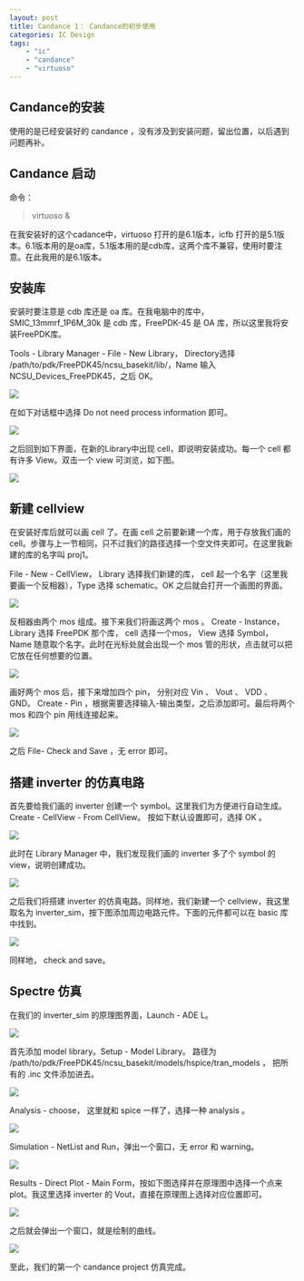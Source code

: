 ```yaml
---
layout: post
title: Candance 1： Candance的初步使用
categories: IC Design
tags:
    - "ic"
    - "candance"
    - "virtuoso"
---
```


## Candance的安装

使用的是已经安装好的 candance ，没有涉及到安装问题，留出位置，以后遇到问题再补。

## Candance 启动

命令：

> virtuoso &

在我安装好的这个cadance中，virtuoso 打开的是6.1版本，icfb 打开的是5.1版本。6.1版本用的是oa库，5.1版本用的是cdb库，这两个库不兼容，使用时要注意。在此我用的是6.1版本。

## 安装库

安装时要注意是 cdb 库还是 oa 库。在我电脑中的库中，SMIC_13mmrf_1P6M_30k 是 cdb 库，FreePDK-45 是 OA 库，所以这里我将安装FreePDK库。

Tools - Library Manager - File - New Library， Directory选择 /path/to/pdk/FreePDK45/ncsu_basekit/lib/，Name 输入NCSU_Devices_FreePDK45，之后 OK。

![](/img/others/2_figure_New_Library.png)

在如下对话框中选择 Do not need process information 即可。

![](/img/others/2_figure_Technology_File_for_New_Library.png)

之后回到如下界面，在新的Library中出现 cell，即说明安装成功。每一个 cell 都有许多 View。双击一个 view 可浏览，如下图。

![](/img/others/2_figure_Library_Install_Done.png)

## 新建 cellview

在安装好库后就可以画 cell 了。在画 cell 之前要新建一个库，用于存放我们画的 cell。步骤与上一节相同，只不过我们的路径选择一个空文件夹即可。在这里我新建的库的名字叫 proj1。

File - New - CellView， Library 选择我们新建的库， cell 起一个名字（这里我要画一个反相器），Type 选择 schematic。OK 之后就会打开一个画图的界面。

![](/img/others/2_figure_New_File.png)

反相器由两个 mos 组成。接下来我们将画这两个 mos 。 Create - Instance， Library 选择 FreePDK 那个库， cell 选择一个mos， View 选择 Symbol， Name 随意取个名字。此时在光标处就会出现一个 mos 管的形状，点击就可以把它放在任何想要的位置。

![](/img/others/2_figure_Add_Instance.png)

画好两个 mos 后，接下来增加四个 pin， 分别对应 Vin 、 Vout 、 VDD 、 GND。 Create - Pin ，根据需要选择输入-输出类型，之后添加即可。最后将两个 mos 和四个 pin 用线连接起来。

![](/img/others/2_figure_Inverter_Done.png)

之后 File- Check and Save ，无 error 即可。

## 搭建 inverter 的仿真电路

首先要给我们画的 inverter 创建一个 symbol。这里我们为方便进行自动生成。 Create - CellView - From CellView。 按如下默认设置即可，选择 OK 。

![](/img/others/2_figure_CellView_from_CellView.png)

此时在 Library Manager 中，我们发现我们画的 inverter 多了个 symbol 的 view，说明创建成功。

![](/img/others/2_figure_Add_Symbol_Done.png)

之后我们将搭建 inverter 的仿真电路。同样地，我们新建一个 cellview，我这里取名为 inverter_sim，按下图添加周边电路元件。下面的元件都可以在 basic 库中找到。

![](/img/others/2_fiugre_Inverter_sim.png)

同样地， check and save。

## Spectre 仿真

在我们的 inverter_sim 的原理图界面，Launch - ADE L。


![](/img/others/2_figure_ADEL.png)

首先添加 model library。Setup - Model Library。 路径为 /path/to/pdk/FreePDK45/ncsu_basekit/models/hspice/tran_models ， 把所有的 .inc 文件添加进去。

![](/img/others/2_figure_Model_Library_Setup.png)

Analysis - choose， 这里就和 spice 一样了，选择一种 analysis 。

![](/img/others/2_figure_Choosing_Analysis.png)

Simulation - NetList and Run，弹出一个窗口，无 error 和 warning。

![](/img/others/2_figure_Simulation.png)

Results - Direct Plot - Main Form，按如下图选择并在原理图中选择一个点来 plot。我这里选择 inverter 的 Vout，直接在原理图上选择对应位置即可。

![](/img/others/2_figure_Direct_Plot_Form.png)

之后就会弹出一个窗口，就是绘制的曲线。

![](/img/others/2_figure_Visualization.png)

至此，我们的第一个 candance project 仿真完成。